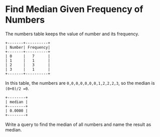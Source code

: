 # Find Median Given Frequency of Numbers

The numbers table keeps the value of number and its frequency.

    +-------+----------+
    | Number| Frequency|
    +-------+----------+
    | 0     |   7      |
    | 1     |   1      |
    | 2     |   3      |
    | 3     |   1      |
    +-------+----------+


In this table, the numbers are `0,0,0,0,0,0,0,1,2,2,2,3`, so the median is `(0+0)/2 =0`.

    +--------+
    | median |
    +--------+
    | 0.0000 |
    +--------+

Write a query to find the median of all numbers and name the result as median.
